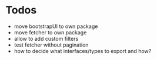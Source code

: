 # Todos

- move bootstrapUI to own package
- move fetcher to own package
- allow to add custom filters
- test fetcher without pagination
- how to decide what interfaces/types to export and how?
